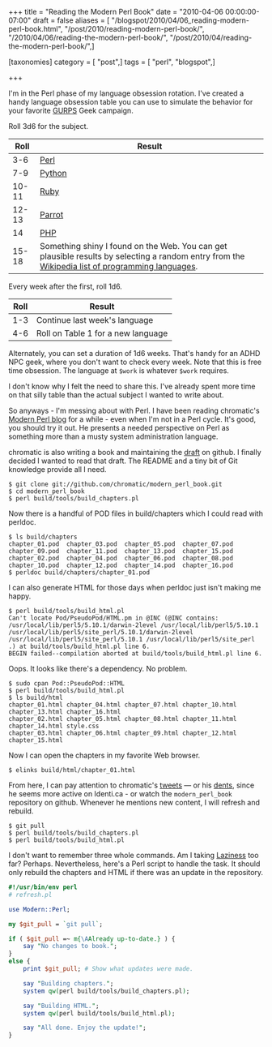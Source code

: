 +++
title = "Reading the Modern Perl Book"
date = "2010-04-06 00:00:00-07:00"
draft = false
aliases = [ "/blogspot/2010/04/06_reading-modern-perl-book.html", "/post/2010/reading-modern-perl-book/", "/2010/04/06/reading-the-modern-perl-book/", "/post/2010/04/reading-the-modern-perl-book/",]

[taxonomies]
category = [ "post",]
tags = [ "perl", "blogspot",]

+++

I'm in the Perl phase of my language obsession rotation. I've created a handy
language obsession table you can use to simulate the behavior for your favorite
[GURPS][] Geek campaign.

[GURPS]: https://sjgames.com/gurps/

<!--more-->

Roll 3d6 for the subject.

<table>
<thead>
  <tr>
    <th>Roll</th>
    <th>Result</th>
  </tr>
</thead>
<tbody>
  <tr>
    <td>3-6</td>
    <td><a href="http://perl.org">Perl</a></td>
  </tr>
  <tr>
    <td>7-9</td>
    <td><a href="http://python.org">Python</a></td>
  </tr>
  <tr>
    <td>10-11</td>
    <td><a href="http://www.ruby-lang.org/en/">Ruby</a></td>
  </tr>
  <tr>
    <td>12-13</td>
    <td><a href="http://www.parrot.org/">Parrot</a></td>
  </tr>
  <tr>
    <td>14</td>
    <td><a href="http://php.net">PHP</a></td>
  </tr>
  <tr>
    <td>15-18</td>
    <td>Something shiny I found on the Web. You can get plausible results by selecting a random entry from the <a href="http://en.wikipedia.org/wiki/List_of_programming_languages">Wikipedia list of programming languages</a>.
    </td>
  </tr>
</tbody>
</table>

Every week after the first, roll 1d6.

<table>
<thead>
  <tr>
    <th>Roll</th>
    <th>Result</th>
  </tr>
</thead>
<tbody>
  <tr>
    <td>1-3</td><td>Continue last week's  language</td>
  </tr>
  <tr>
    <td>4-6</td><td>Roll on Table 1 for a new language</td>
  </tr>
</tbody>
</table>

Alternately, you can set a duration of 1d6 weeks. That's handy for an ADHD NPC
geek, where you don't want to check every week. Note that this is free time
obsession. The language at `$work` is whatever `$work` requires.

I don't know why I felt the need to share this. I've already spent more time on
that silly table than the actual subject I wanted to write about.

[Modern Perl blog]: https://modernperlbooks.com/mt/

So anyways - I'm messing about with Perl. I have been reading chromatic's
[Modern Perl blog][] for a while - even when I'm not in a Perl cycle. It's
good, you should try it out. He presents a needed perspective on Perl as
something more than a musty system administration language.

[draft]: https://github.com/chromatic/modern_perl_book

chromatic is also writing a book and maintaining the [draft][] on github. I
finally decided I wanted to read that draft. The README and a tiny bit of Git
knowledge provide all I need.</p>

    $ git clone git://github.com/chromatic/modern_perl_book.git
    $ cd modern_perl_book
    $ perl build/tools/build_chapters.pl

Now there is a handful of POD files in build/chapters which I could read with
perldoc.

    $ ls build/chapters
    chapter_01.pod  chapter_03.pod  chapter_05.pod  chapter_07.pod  chapter_09.pod  chapter_11.pod  chapter_13.pod  chapter_15.pod
    chapter_02.pod  chapter_04.pod  chapter_06.pod  chapter_08.pod  chapter_10.pod  chapter_12.pod  chapter_14.pod  chapter_16.pod
    $ perldoc build/chapters/chapter_01.pod

I can also generate HTML for those days when perldoc just isn't making me
happy.

    $ perl build/tools/build_html.pl
    Can't locate Pod/PseudoPod/HTML.pm in @INC (@INC contains: /usr/local/lib/perl5/5.10.1/darwin-2level /usr/local/lib/perl5/5.10.1 /usr/local/lib/perl5/site_perl/5.10.1/darwin-2level /usr/local/lib/perl5/site_perl/5.10.1 /usr/local/lib/perl5/site_perl .) at build/tools/build_html.pl line 6.
    BEGIN failed--compilation aborted at build/tools/build_html.pl line 6.

Oops. It looks like there's a dependency. No problem.

    $ sudo cpan Pod::PseudoPod::HTML
    $ perl build/tools/build_html.pl
    $ ls build/html
    chapter_01.html chapter_04.html chapter_07.html chapter_10.html chapter_13.html chapter_16.html
    chapter_02.html chapter_05.html chapter_08.html chapter_11.html chapter_14.html style.css
    chapter_03.html chapter_06.html chapter_09.html chapter_12.html chapter_15.html

Now I can open the chapters in my favorite Web browser.

    $ elinks build/html/chapter_01.html

[tweets]: https://twitter.com/chromatic_x
[dents]: https://identi.ca/chromatic

From here, I can pay attention to chromatic's [tweets][] — or his [dents][],
since he seems more active on Identi.ca - or watch the `modern_perl_book`
repository on github. Whenever he mentions new content, I will refresh and
rebuild.

    $ git pull
    $ perl build/tools/build_chapters.pl
    $ perl build/tools/build_html.pl

[Laziness]: https://c2.com/cgi/wiki?LazinessImpatienceHubris

I don't want to remember three whole commands. Am I taking [Laziness][] too
far? Perhaps. Nevertheless, here's a Perl script to handle the task. It should
only rebuild the chapters and HTML if there was an update in the repository.

```perl
#!/usr/bin/env perl
# refresh.pl

use Modern::Perl;

my $git_pull = `git pull`;

if ( $git_pull =~ m{\AAlready up-to-date.} ) {
    say "No changes to book.";
}
else {
    print $git_pull; # Show what updates were made.

    say "Building chapters.";
    system qw(perl build/tools/build_chapters.pl);

    say "Building HTML.";
    system qw(perl build/tools/build_html.pl);

    say "All done. Enjoy the update!";
}
```